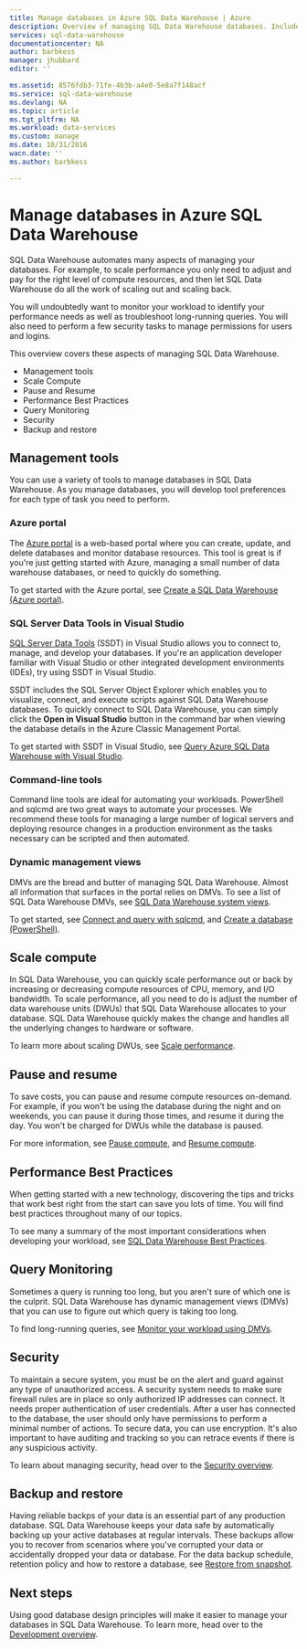 ```yaml
---
title: Manage databases in Azure SQL Data Warehouse | Azure
description: Overview of managing SQL Data Warehouse databases. Includes management tools, DWUs and scale-out performance, troubleshooting query performance, establishing good security policies, and restoring a database from data corruption or from a regional outage.
services: sql-data-warehouse
documentationcenter: NA
author: barbkess
manager: jhubbard
editor: ''

ms.assetid: 8576fdb3-71fe-4b3b-a4e0-5e8a7f148acf
ms.service: sql-data-warehouse
ms.devlang: NA
ms.topic: article
ms.tgt_pltfrm: NA
ms.workload: data-services
ms.custom: manage
ms.date: 10/31/2016
wacn.date: ''
ms.author: barbkess

---
```


# Manage databases in Azure SQL Data Warehouse
SQL Data Warehouse automates many aspects of managing your databases. For example, to scale performance you only need to adjust and pay for the right level of compute resources, and then let SQL Data Warehouse do all the work of scaling out and scaling back.

You will undoubtedly want to monitor your workload to identify your performance needs as well as troubleshoot long-running queries. You will also need to perform a few security tasks to manage permissions for users and logins.

This overview covers these aspects of managing SQL Data Warehouse.

* Management tools
* Scale Compute
* Pause and Resume
* Performance Best Practices
* Query Monitoring
* Security
* Backup and restore

## Management tools
You can use a variety of tools to manage databases in SQL Data Warehouse. As you manage databases, you will develop tool preferences for each type of task you need to perform.

### Azure portal
The [Azure portal][Azure portal] is a web-based portal where you can create, update, and delete databases and monitor database resources. This tool is great is if you're just getting started with Azure, managing a small number of data warehouse databases, or need to quickly do something.

To get started with the Azure portal, see [Create a SQL Data Warehouse (Azure portal)][Create a SQL Data Warehouse (Azure portal)].

### SQL Server Data Tools in Visual Studio
[SQL Server Data Tools][SQL Server Data Tools] (SSDT) in Visual Studio allows you to connect to, manage, and develop your databases. If you're an application developer familiar with Visual Studio or other integrated development environments (IDEs), try using SSDT in Visual Studio.

SSDT includes the SQL Server Object Explorer which enables you to visualize, connect, and execute scripts against SQL Data Warehouse databases. To quickly connect to SQL Data Warehouse, you can simply click the **Open in Visual Studio** button in the command bar when viewing the database details in the Azure Classic Management Portal.  

To get started with SSDT in Visual Studio, see [Query Azure SQL Data Warehouse with Visual Studio][Query Azure SQL Data Warehouse with Visual Studio].

### Command-line tools
Command line tools are ideal for automating your workloads.  PowerShell and sqlcmd are two great ways to automate your processes.  We recommend these tools for managing a large number of logical servers and deploying resource changes in a production environment as the tasks necessary can be scripted and then automated.

### Dynamic management views
DMVs are the bread and butter of managing SQL Data Warehouse. Almost all information that surfaces in the portal relies on DMVs. To see a list of SQL Data Warehouse DMVs, see [SQL Data Warehouse system views][SQL Data Warehouse system views].

To get started, see [Connect and query with sqlcmd][Connect and query with sqlcmd], and [Create a database (PowerShell)][Create a database (PowerShell)].

## Scale compute
In SQL Data Warehouse, you can quickly scale performance out or back by increasing or decreasing compute resources of CPU, memory, and I/O bandwidth. To scale performance, all you need to do is adjust the number of data warehouse units (DWUs) that SQL Data Warehouse allocates to your database. SQL Data Warehouse quickly makes the change and handles all the underlying changes to hardware or software.

To learn more about scaling DWUs, see [Scale performance].

## Pause and resume
To save costs, you can pause and resume compute resources on-demand. For example, if you won't be using the database during the night and on weekends, you can pause it during those times, and resume it during the day. You won't be charged for DWUs while the database is paused.

For more information, see [Pause compute][Pause compute], and [Resume compute][Resume compute].

## Performance Best Practices
When getting started with a new technology, discovering the tips and tricks that work best right from the start can save you lots of time.  You will find best practices throughout many of our topics.

To see many a summary of the most important considerations when developing your workload, see [SQL Data Warehouse Best Practices][SQL Data Warehouse Best Practices].

## Query Monitoring
Sometimes a query is running too long, but you aren't sure of which one is the culprit. SQL Data Warehouse has dynamic management views (DMVs) that you can use to figure out which query is taking too long.

To find long-running queries, see [Monitor your workload using DMVs][Monitor your workload using DMVs].

## Security
To maintain a secure system, you must be on the alert and guard against any type of unauthorized access. A security system needs to make sure firewall rules are in place so only authorized IP addresses can connect. It needs proper authentication of user credentials. After a user has connected to the database, the user should only have permissions to perform a minimal number of actions. To secure data, you can use encryption. It's also important to have auditing and tracking so you can retrace events if there is any suspicious activity.

To learn about managing security, head over to the [Security overview][Security overview].

## Backup and restore
Having reliable backps of your data is an essential part of any production database. SQL Data Warehouse keeps your data safe by automatically backing up your active databases at regular intervals. These backups allow you to recover from scenarios where you've corrupted your data or accidentally dropped your data or database.  For the data backup schedule, retention policy and how to restore a database, see [Restore from snapshot][Restore from snapshot].

## Next steps
Using good database design principles will make it easier to manage your databases in SQL Data Warehouse. To learn more, head over to the [Development overview][Development overview].

<!--Image references-->

<!--Article references-->
[Create a SQL Data Warehouse (Azure Portal)]: sql-data-warehouse-get-started-provision.md
[Create a database (PowerShell)]: sql-data-warehouse-get-started-provision-powershell.md
[connection]: sql-data-warehouse-develop-connections.md
[Query Azure SQL Data Warehouse with Visual Studio]: sql-data-warehouse-query-visual-studio.md
[Connect and query with sqlcmd]: sql-data-warehouse-get-started-connect-sqlcmd.md
[Development overview]: sql-data-warehouse-overview-develop.md
[Monitor your workload using DMVs]: sql-data-warehouse-manage-monitor.md
[Pause compute]: sql-data-warehouse-manage-compute-overview.md#pause-compute-bk
[Restore from snapshot]: sql-data-warehouse-restore-database-overview.md
[Resume compute]: sql-data-warehouse-manage-compute-overview.md#resume-compute-bk
[Scale performance]: sql-data-warehouse-manage-compute-overview.md#scale-compute
[Security overview]: sql-data-warehouse-overview-manage-security.md
[SQL Data Warehouse Best Practices]: sql-data-warehouse-best-practices.md
[SQL Data Warehouse system views]: sql-data-warehouse-reference-tsql-system-views.md

<!--MSDN references-->
[SQL Server Data Tools]: https://msdn.microsoft.com/library/mt204009.aspx

<!--Other web references-->
[Azure portal]: http://portal.azure.cn/